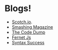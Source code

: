 Blogs!
===
- [Scotch.io](https://scotch.io).
- [Smashing Magazine](http://www.smashingmagazine.com/)
- [The Code Dump](http://www.codelord.net/)
- [Fernet Js](http://fernetjs.com/)
- [Syntax Success](http://www.syntaxsuccess.com/)



